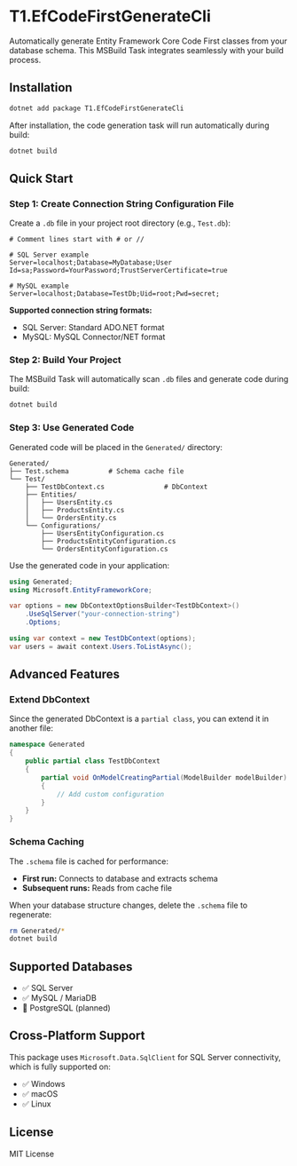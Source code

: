 # T1.EfCodeFirstGenerateCli

Automatically generate Entity Framework Core Code First classes from your database schema. This MSBuild Task integrates seamlessly with your build process.

## Installation

```bash
dotnet add package T1.EfCodeFirstGenerateCli
```

After installation, the code generation task will run automatically during build:

```bash
dotnet build
```

## Quick Start

### Step 1: Create Connection String Configuration File

Create a `.db` file in your project root directory (e.g., `Test.db`):

```
# Comment lines start with # or //

# SQL Server example
Server=localhost;Database=MyDatabase;User Id=sa;Password=YourPassword;TrustServerCertificate=true

# MySQL example  
Server=localhost;Database=TestDb;Uid=root;Pwd=secret;
```

**Supported connection string formats:**
- SQL Server: Standard ADO.NET format
- MySQL: MySQL Connector/NET format

### Step 2: Build Your Project

The MSBuild Task will automatically scan `.db` files and generate code during build:

```bash
dotnet build
```

### Step 3: Use Generated Code

Generated code will be placed in the `Generated/` directory:

```
Generated/
├── Test.schema          # Schema cache file
└── Test/
    ├── TestDbContext.cs               # DbContext
    ├── Entities/
    │   ├── UsersEntity.cs
    │   ├── ProductsEntity.cs
    │   └── OrdersEntity.cs
    └── Configurations/
        ├── UsersEntityConfiguration.cs
        ├── ProductsEntityConfiguration.cs
        └── OrdersEntityConfiguration.cs
```

Use the generated code in your application:

```csharp
using Generated;
using Microsoft.EntityFrameworkCore;

var options = new DbContextOptionsBuilder<TestDbContext>()
    .UseSqlServer("your-connection-string")
    .Options;

using var context = new TestDbContext(options);
var users = await context.Users.ToListAsync();
```

## Advanced Features

### Extend DbContext

Since the generated DbContext is a `partial class`, you can extend it in another file:

```csharp
namespace Generated
{
    public partial class TestDbContext
    {
        partial void OnModelCreatingPartial(ModelBuilder modelBuilder)
        {
            // Add custom configuration
        }
    }
}
```

### Schema Caching

The `.schema` file is cached for performance:
- **First run:** Connects to database and extracts schema
- **Subsequent runs:** Reads from cache file

When your database structure changes, delete the `.schema` file to regenerate:

```bash
rm Generated/*
dotnet build
```

## Supported Databases

- ✅ SQL Server
- ✅ MySQL / MariaDB
- 🚧 PostgreSQL (planned)

## Cross-Platform Support

This package uses `Microsoft.Data.SqlClient` for SQL Server connectivity, which is fully supported on:
- ✅ Windows
- ✅ macOS
- ✅ Linux

## License
MIT License

